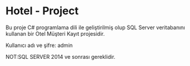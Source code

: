 # Hotel - Project
Bu proje C# programlama dili ile geliştirilmiş olup SQL Server
veritabanını kullanan bir Otel Müşteri Kayıt projesidir.

Kullanıcı adı ve şifre: admin

NOT:SQL SERVER 2014 ve sonrası gereklidir.
